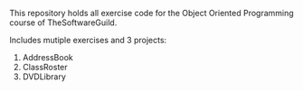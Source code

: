 This repository holds all exercise code for the Object Oriented Programming course of TheSoftwareGuild.

Includes mutiple exercises and 3 projects:
1) AddressBook
2) ClassRoster
3) DVDLibrary
